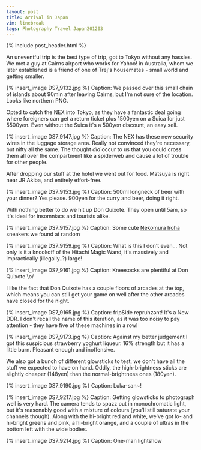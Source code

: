 ```yaml
---
layout: post
title: Arrival in Japan
vim: linebreak
tags: Photography Travel Japan201203
---
```


{% include post_header.html %}

An uneventful trip is the best type of trip, got to Tokyo without any hassles. We met a guy at Cairns airport who works for Yahoo! in Australia, whom we later established is a friend of one of Trej's housemates - small world and getting smaller.

{% insert_image DS7_9132.jpg %}
Caption: We passed over this small chain of islands about 90min after leaving Cairns, but I'm not sure of the location. Looks like northern PNG.

Opted to catch the NEX into Tokyo, as they have a fantastic deal going where foreigners can get a return ticket plus 1500yen on a Suica for just 5500yen. Even without the Suica it's a 500yen discount, an easy sell.

{% insert_image DS7_9147.jpg %}
Caption: The NEX has these new security wires in the luggage storage area. Really not convinced they're necessary, but nifty all the same. The thought *did* occur to us that you could cross them all over the compartment like a spiderweb and cause a lot of trouble for other people.

After dropping our stuff at the hotel we went out for food. Matsuya is right near JR Akiba, and entirely effort-free.

{% insert_image DS7_9153.jpg %}
Caption: 500ml longneck of beer with your dinner? Yes please. 900yen for the curry and beer, doing it right.

With nothing better to do we hit up Don Quixote. They open until 5am, so it's ideal for insomniacs and tourists alike.

{% insert_image DS7_9157.jpg %}
Caption: Some cute [Nekomura Iroha](http://vocaloid.wikia.com/wiki/Nekomura_Iroha) sneakers we found at random

{% insert_image DS7_9159.jpg %}
Caption: What is this I don't even... Not only is it a kncokoff of the Hitachi Magic Wand, it's massively and impractically (illegally..?) large!

{% insert_image DS7_9161.jpg %}
Caption: Kneesocks are plentiful at Don Quixote \o/


I like the fact that Don Quixote has a couple floors of arcades at the top, which means you can still get your game on well after the other arcades have closed for the night.

{% insert_image DS7_9165.jpg %}
Caption: fripSide repruhzənt! It's a New DDR. I don't recall the name of this iteration, as it was too noisy to pay attention - they have five of these machines in a row!

{% insert_image DS7_9173.jpg %}
Caption: Against my better judgement I got this suspicious strawberry yoghurt liqueur. 16% strength but it has a little burn. Pleasant enough and inoffensive.


We also got a bunch of different glowsticks to test, we don't have all the stuff we expected to have on hand. Oddly, the high-brightness sticks are slightly cheaper (148yen) than the normal-brightness ones (180yen).

{% insert_image DS7_9190.jpg %}
Caption: Luka-san~!

{% insert_image DS7_9217.jpg %}
Caption: Getting glowsticks to photograph well is very hard. The camera tends to spazz out in monochromatic light, but it's reasonably good with a mixture of colours (you'll still saturate your channels though). Along with the hi-bright red and white, we've got lo- and hi-bright greens and pink, a hi-bright orange, and a couple of ultras in the bottom left with the wide bodies.

{% insert_image DS7_9214.jpg %}
Caption: One-man lightshow

